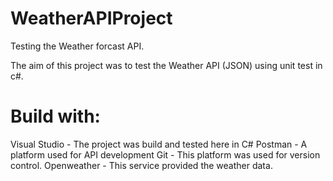 # WeatherAPIProject

Testing the Weather forcast API.

The aim of this project was to test the Weather API (JSON) using unit test in c#.

# Build with:
Visual Studio - The project was build and tested here in C#
Postman - A platform used for API development
Git - This platform was used for version control.
Openweather - This service provided the weather data.



